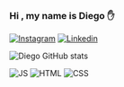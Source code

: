### Hi , my name is Diego ✋
[![Instagram](https://img.shields.io/badge/Instagram-E4405F?style=for-the-badge&logo=instagram&logoColor=white)](https://www.instagram.com/diegoo_au/)
[![Linkedin](https://img.shields.io/badge/LinkedIn-0077B5?style=for-the-badge&logo=linkedin&logoColor=white)](https://www.linkedin.com/in/diego-augusto-lima-72b067267/)

![Diego GitHub stats](https://github-readme-stats.vercel.app/api?username=Diego0668&show_icons=true&theme=tokyonight)

![JS](https://img.shields.io/badge/JavaScript-323330?style=for-the-badge&logo=javascript&logoColor=F7DF1E)
![HTML](https://img.shields.io/badge/HTML5-E34F26?style=for-the-badge&logo=html5&logoColor=white)
![CSS](https://img.shields.io/badge/CSS3-1572B6?style=for-the-badge&logo=css3&logoColor=white)
